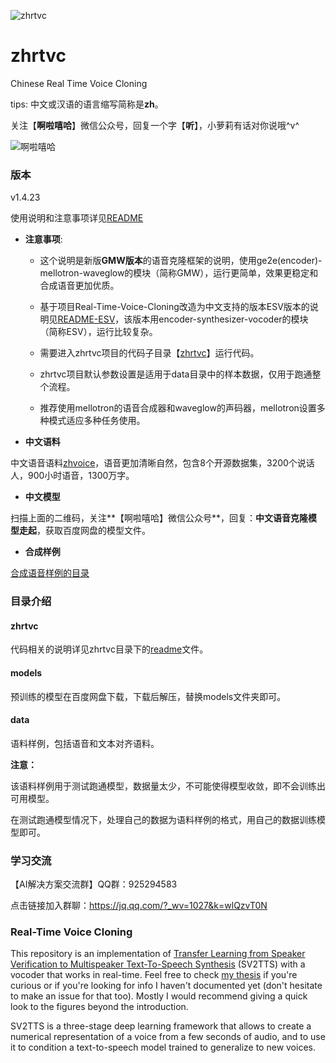 ![zhrtvc](data/files/zhrtvc.png "zhrtvc")

# zhrtvc
Chinese Real Time Voice Cloning

tips: 中文或汉语的语言缩写简称是**zh**。

关注【**啊啦嘻哈**】微信公众号，回复一个字【**听**】，小萝莉有话对你说哦^v^

![啊啦嘻哈](data/files/alaxiha.jpg "啊啦嘻哈")


### 版本

v1.4.23

使用说明和注意事项详见[README](zhrtvc/README.md)

+ **注意事项**: 

    - 这个说明是新版**GMW版本**的语音克隆框架的说明，使用ge2e(encoder)-mellotron-waveglow的模块（简称GMW），运行更简单，效果更稳定和合成语音更加优质。

    - 基于项目Real-Time-Voice-Cloning改造为中文支持的版本ESV版本的说明见[README-ESV](README-ESV.md)，该版本用encoder-synthesizer-vocoder的模块（简称ESV），运行比较复杂。

    - 需要进入zhrtvc项目的代码子目录【[zhrtvc](zhrtvc)】运行代码。

    - zhrtvc项目默认参数设置是适用于data目录中的样本数据，仅用于跑通整个流程。

    - 推荐使用mellotron的语音合成器和waveglow的声码器，mellotron设置多种模式适应多种任务使用。


+ **中文语料**

中文语音语料[zhvoice](https://github.com/KuangDD/zhvoice)，语音更加清晰自然，包含8个开源数据集，3200个说话人，900小时语音，1300万字。

+ **中文模型**

扫描上面的二维码，关注**【啊啦嘻哈】微信公众号**，回复：**中文语音克隆模型走起**，获取百度网盘的模型文件。

+ **合成样例**

[合成语音样例的目录](data/files/examples)

### 目录介绍

#### zhrtvc

代码相关的说明详见zhrtvc目录下的[readme](zhrtvc/README.md)文件。

#### models

预训练的模型在百度网盘下载，下载后解压，替换models文件夹即可。

#### data
语料样例，包括语音和文本对齐语料。

**注意：** 

该语料样例用于测试跑通模型，数据量太少，不可能使得模型收敛，即不会训练出可用模型。

在测试跑通模型情况下，处理自己的数据为语料样例的格式，用自己的数据训练模型即可。


### 学习交流

【AI解决方案交流群】QQ群：925294583

点击链接加入群聊：https://jq.qq.com/?_wv=1027&k=wlQzvT0N


### Real-Time Voice Cloning
This repository is an implementation of [Transfer Learning from Speaker Verification to
Multispeaker Text-To-Speech Synthesis](https://arxiv.org/pdf/1806.04558.pdf) (SV2TTS) with a vocoder that works in real-time. Feel free to check [my thesis](https://matheo.uliege.be/handle/2268.2/6801) if you're curious or if you're looking for info I haven't documented yet (don't hesitate to make an issue for that too). Mostly I would recommend giving a quick look to the figures beyond the introduction.

SV2TTS is a three-stage deep learning framework that allows to create a numerical representation of a voice from a few seconds of audio, and to use it to condition a text-to-speech model trained to generalize to new voices.
